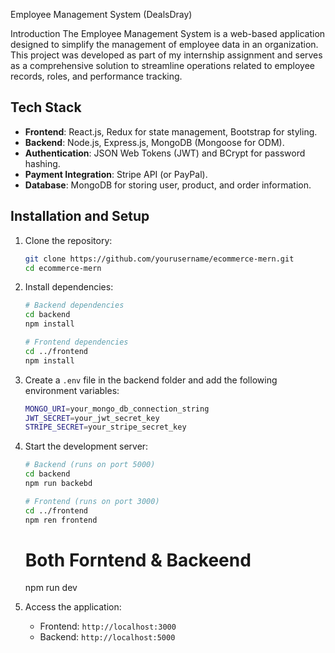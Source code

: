 Employee Management System (DealsDray)

Introduction
The Employee Management System is a web-based application designed to simplify the management of employee data in an organization. This project was developed as part of my internship assignment and serves as a comprehensive solution to streamline operations related to employee records, roles, and performance tracking.




## Tech Stack

- **Frontend**: React.js, Redux for state management, Bootstrap for styling.
- **Backend**: Node.js, Express.js, MongoDB (Mongoose for ODM).
- **Authentication**: JSON Web Tokens (JWT) and BCrypt for password hashing.
- **Payment Integration**: Stripe API (or PayPal).
- **Database**: MongoDB for storing user, product, and order information.

## Installation and Setup

1. Clone the repository:
    ```bash
    git clone https://github.com/yourusername/ecommerce-mern.git
    cd ecommerce-mern
    ```

2. Install dependencies:
    ```bash
    # Backend dependencies
    cd backend
    npm install
    
    # Frontend dependencies
    cd ../frontend
    npm install
    ```

3. Create a `.env` file in the backend folder and add the following environment variables:
    ```bash
    MONGO_URI=your_mongo_db_connection_string
    JWT_SECRET=your_jwt_secret_key
    STRIPE_SECRET=your_stripe_secret_key
    ```

4. Start the development server:
    ```bash
    # Backend (runs on port 5000)
    cd backend
    npm run backebd
    
    # Frontend (runs on port 3000)
    cd ../frontend
    npm ren frontend
    ```
    # Both Forntend & Backeend
   npm run dev

6. Access the application:
   - Frontend: `http://localhost:3000`
   - Backend: `http://localhost:5000`
